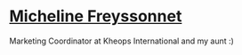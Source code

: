 [Micheline Freyssonnet](mailto:micheline@kheopsinternational.com)
=====================

Marketing Coordinator at Kheops International and my aunt :)
